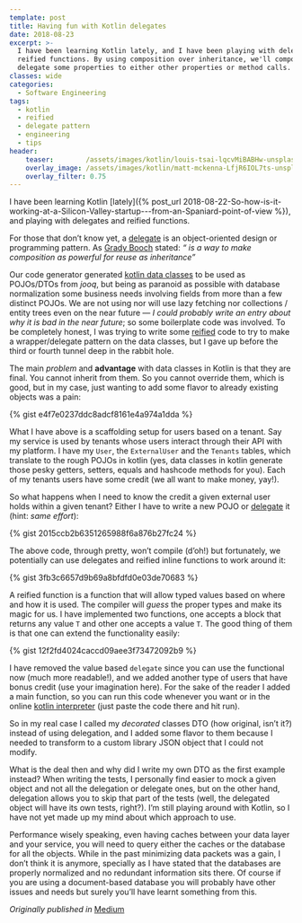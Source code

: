 ```yaml
---
template: post
title: Having fun with Kotlin delegates
date: 2018-08-23
excerpt: >-
  I have been learning Kotlin lately, and I have been playing with delegates and
  reified functions. By using composition over inheritance, we'll compose some classes with kotlin data classes and 
  delegate some properties to either other properties or method calls. 
classes: wide
categories:
  - Software Engineering
tags:
  - kotlin
  - reified
  - delegate pattern
  - engineering
  - tips
header:
    teaser:        /assets/images/kotlin/louis-tsai-lqcvMiBABHw-unsplash-hdpi.jpg
    overlay_image: /assets/images/kotlin/matt-mckenna-LfjR6IOL7ts-unsplash-xxhdpi.jpg
    overlay_filter: 0.75
---
```

I have been learning Kotlin [lately]({% post_url 2018-08-22-So-how-is-it-working-at-a-Silicon-Valley-startup---from-an-Spaniard-point-of-view %}),
and playing with delegates and reified functions.

For those that don’t know yet, a [delegate](https://en.wikipedia.org/wiki/Delegation_pattern) is an object-oriented 
design or programming pattern. As [Grady Booch](https://www.linkedin.com/in/gradybooch) stated: *“ is a way to make 
composition as powerful for reuse as inheritance”*

Our code generator generated [kotlin data classes](https://kotlinlang.org/docs/reference/data-classes.html) to be used 
as POJOs/DTOs from *jooq*, but being as paranoid as possible with database normalization some business needs involving 
fields from more than a few distinct POJOs. We are not using nor will use lazy fetching nor collections / entity trees 
even on the near future — *I could probably write an entry about why it is bad in the near future*; so some boilerplate 
code was involved. To be completely honest, I was trying to write some [reified](https://kotlinlang.org/docs/reference/inline-functions.html) 
code to try to make a wrapper/delegate pattern on the data classes, but I gave up before the third or fourth tunnel deep 
in the rabbit hole.

The main *problem* and **advantage** with data classes in Kotlin is that they are final. You cannot inherit from them. 
So you cannot override them, which is good, but in my case, just wanting to add some flavor to already existing objects 
was a pain:

{% gist e4f7e0237ddc8adcf8161e4a974a1dda %}

What I have above is a scaffolding setup for users based on a tenant. 
Say my service is used by tenants whose users interact through their API with my platform. 
I have my `User`, the `ExternalUser` and the `Tenants` tables, which translate to the rough POJOs in kotlin (yes, data 
classes in kotlin generate those pesky getters, setters, equals and hashcode methods for you).
Each of my tenants users have some credit (we all want to make money, yay!).

So what happens when I need to know the credit a given external user holds within a given tenant? 
Either I have to write a new POJO or [delegate](https://kotlinlang.org/docs/reference/delegated-properties.html) 
it (hint: *same effort*):

{% gist 2015ccb2b6351265988f6a876b27fc24 %}

The above code, through pretty, won’t compile (d’oh!) but fortunately, we potentially can use delegates and reified 
inline functions to work around it:

{% gist 3fb3c6657d9b69a8bfdfd0e03de70683 %}

A reified function is a function that will allow typed values based on where and how it is used. 
The compiler will *guess* the proper types and make its magic for us. 
I have implemented two functions, one accepts a block that returns any value `T` and other one accepts a value `T`. 
The good thing of them is that one can extend the functionality easily:

{% gist 12f2fd4024caccd09aee3f73472092b9 %}

I have removed the value based `delegate` since you can use the functional now (much more readable!), and we added 
another type of users that have bonus credit (use your imagination here). 
For the sake of the reader I added a main function, so you can run this code whenever you want or in the 
online [kotlin interpreter](https://try.kotlinlang.org) (just paste the code there and hit run).

So in my real case I called my *decorated* classes DTO (how original, isn’t it?) instead of using delegation, and I 
added some flavor to them because I needed to transform to a custom library JSON object that I could not modify.

What is the deal then and why did I write my own DTO as the first example instead? 
When writing the tests, I personally find easier to mock a given object and not all the delegation or delegate ones, 
but on the other hand, delegation allows you to skip that part of the tests (well, the delegated object will have its 
own tests, right?). 
I’m still playing around with Kotlin, so I have not yet made up my mind about which approach to use.

Performance wisely speaking, even having caches between your data layer and your service, you will need to query either 
the caches or the database for all the objects. 
While in the past minimizing data packets was a gain, I don’t think it is anymore, specially as I have stated that the 
databases are properly normalized and no redundant information sits there. 
Of course if you are using a document-based database you will probably have other issues and needs but surely you’ll 
have learnt something from this.

_Originally published in_ [<i class="fab fa-fw fa-medium"></i>Medium](https://medium.com/@juan_ara/having-fun-with-kotlin-delegates-5c819007b343)
